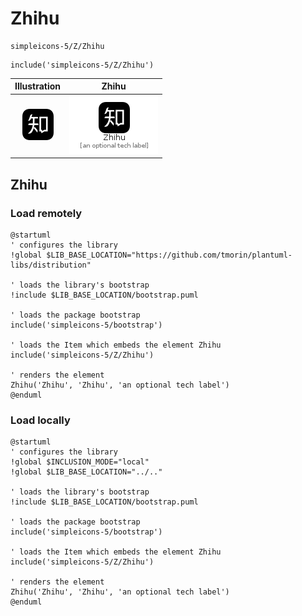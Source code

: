 # Zhihu


```text
simpleicons-5/Z/Zhihu
```

```text
include('simpleicons-5/Z/Zhihu')
```



| Illustration | Zhihu |
| :---: | :---: |
| ![illustration for Illustration](../../simpleicons-5/Z/Zhihu.png) | ![illustration for Zhihu](../../simpleicons-5/Z/Zhihu.Local.png) |




## Zhihu

### Load remotely
```plantuml
@startuml
' configures the library
!global $LIB_BASE_LOCATION="https://github.com/tmorin/plantuml-libs/distribution"

' loads the library's bootstrap
!include $LIB_BASE_LOCATION/bootstrap.puml

' loads the package bootstrap
include('simpleicons-5/bootstrap')

' loads the Item which embeds the element Zhihu
include('simpleicons-5/Z/Zhihu')

' renders the element
Zhihu('Zhihu', 'Zhihu', 'an optional tech label')
@enduml
```

### Load locally
```plantuml
@startuml
' configures the library
!global $INCLUSION_MODE="local"
!global $LIB_BASE_LOCATION="../.."

' loads the library's bootstrap
!include $LIB_BASE_LOCATION/bootstrap.puml

' loads the package bootstrap
include('simpleicons-5/bootstrap')

' loads the Item which embeds the element Zhihu
include('simpleicons-5/Z/Zhihu')

' renders the element
Zhihu('Zhihu', 'Zhihu', 'an optional tech label')
@enduml
```

